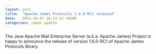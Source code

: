 ```yaml
---
layout: post
title:  "Apache James Protocols 1.6.0-RC1 released"
date:   2011-10-07 16:13:22 +0200
categories: james update
---
```


The Java Apache Mail Enterprise Server (a.k.a. Apache James) Project is happy to announce the release of version 1.6.0-RC1 of Apache James Protocols library.